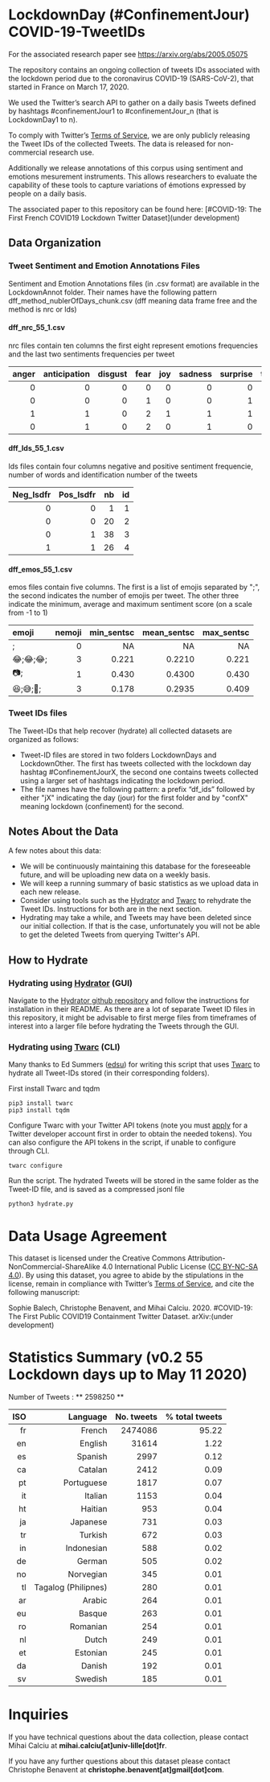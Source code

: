 # LockdownDay (#ConfinementJour) COVID-19-TweetIDs

For the associated research paper see https://arxiv.org/abs/2005.05075 


The repository contains an ongoing collection of tweets IDs associated with the lockdown period due to the coronavirus COVID-19 (SARS-CoV-2), that started in France on March 17, 2020. 

We used the Twitter’s search API to gather on a daily basis Tweets defined by  hashtags #confinementJour1 to #confinementJour_n (that is LockdownDay1 to n).

To comply with Twitter’s [Terms of Service](https://developer.twitter.com/en/developer-terms/agreement-and-policy), we are only publicly releasing the Tweet IDs of the collected Tweets. The data is released for non-commercial research use. 

Additionally we release annotations of this corpus using sentiment and emotions mesurement instruments. This allows researchers to evaluate the capability of these tools to capture variations of émotions expressed by people on a daily basis.

The associated paper to this repository can be found here: [#COVID-19: The First French COVID19 Lockdown Twitter Dataset](under development)

## Data Organization
### Tweet Sentiment and Emotion Annotations Files
Sentiment and Emotion Annotations files (in .csv format) are available in the LockdownAnnot folder. Their names have the following pattern dff_method_nublerOfDays_chunk.csv (dff meaning data frame free and the method is nrc or lds)

#### dff\_nrc\_55\_1.csv 
nrc files contain ten columns the first eight represent emotions frequencies and the last two sentiments frequencies per tweet

| anger | anticipation | disgust | fear | joy | sadness | surprise | trust | negative | positive |
| ----: | -----------: | ------: | ---: | --: | ------: | -------: | ----: | -------: | -------: |
|     0 |            0 |       0 |    0 |   0 |       0 |        0 |     0 |        0 |        0 |
|     0 |            0 |       0 |    1 |   0 |       0 |        1 |     0 |        3 |        0 |
|     1 |            1 |       0 |    2 |   1 |       1 |        1 |     4 |        2 |        2 |
|     0 |            1 |       0 |    2 |   0 |       1 |        0 |     0 |        1 |        0 |

#### dff\_lds\_55\_1.csv 
lds files contain four columns negative and positive sentiment frequencie, number of words and identification number of the tweets
    
| Neg\_lsdfr | Pos\_lsdfr | nb | id |
| ---------: | ---------: | -: | -: |
|          0 |          0 |  1 |  1 |
|          0 |          0 | 20 |  2 |
|          0 |          1 | 38 |  3 |
|          1 |          1 | 26 |  4 |


#### dff\_emos\_55\_1.csv
emos files contain five columns. The first is a list of emojis separated by ";", the second indicates the number of emojis per tweet. The other three indicate the minimum, average and maximum sentiment score (on a scale from -1 to 1) 


| emoji  | nemoji | min\_sentsc | mean\_sentsc | max\_sentsc |
| :----- | -----: | ----------: | -----------: | ----------: |
| ;      |      0 |          NA |           NA |          NA |
| 😂;😂;😂; |      3 |       0.221 |       0.2210 |       0.221 |
| 📷;     |      1 |       0.430 |       0.4300 |       0.430 |
| 😆;😅;🤣; |      3 |       0.178 |       0.2935 |       0.409 |

### Tweet IDs files

The Tweet-IDs that help recover (hydrate) all collected datasets are organized as follows:
* Tweet-ID files are stored in two folders LockdownDays and LockdownOther. The first has tweets collected with the lockdown day hashtag #ConfinementJourX, the second one contains tweets collected using a larger set of hashtags indicating the lockdown period.
* The file names have the following pattern: a prefix “df_ids” followed by either "jX" indicating the day (jour) for the first folder and by "confX" meaning lockdown (confinement) for the second.

## Notes About the Data
A few notes about this data: 
* We will be continuously maintaining this database for the foreseeable future, and will be uploading new data on a weekly basis.  
* We will keep a running summary of basic statistics as we upload data in each new release. 
* Consider using tools such as the [Hydrator](https://github.com/DocNow/hydrator) and [Twarc](https://github.com/DocNow/twarc) to rehydrate the Tweet IDs. Instructions for both are in the next section. 
* Hydrating may take a while, and Tweets may have been deleted since our initial collection. If that is the case, unfortunately you will not be able to get the deleted Tweets from querying Twitter's API.

## How to Hydrate

### Hydrating using [Hydrator](https://github.com/DocNow/hydrator) (GUI)
Navigate to the [Hydrator github repository](https://github.com/DocNow/hydrator) and follow the instructions for installation in their README. As there are a lot of separate Tweet ID files in this repository, it might be advisable to first merge files from timeframes of interest into a larger file before hydrating the Tweets through the GUI. 

### Hydrating using [Twarc](https://github.com/DocNow/twarc) (CLI)
Many thanks to Ed Summers ([edsu](https://github.com/edsu)) for writing this script that uses [Twarc](https://github.com/DocNow/twarc) to hydrate all Tweet-IDs stored (in their corresponding folders). 

First install Twarc and tqdm
```
pip3 install twarc
pip3 install tqdm
```

Configure Twarc with your Twitter API tokens (note you must [apply](https://developer.twitter.com/en/apply-for-access) for a Twitter developer account first in order to obtain the needed tokens). You can also configure the API tokens in the script, if unable to configure through CLI. 
```
twarc configure
```

Run the script. The hydrated Tweets will be stored in the same folder as the Tweet-ID file, and is saved as a compressed jsonl file
```
python3 hydrate.py
```

# Data Usage Agreement
This dataset is licensed under the Creative Commons Attribution-NonCommercial-ShareAlike 4.0 International Public License ([CC BY-NC-SA 4.0](https://creativecommons.org/licenses/by-nc-sa/4.0/)). By using this dataset, you agree to abide by the stipulations in the license, remain in compliance with Twitter’s [Terms of Service](https://developer.twitter.com/en/developer-terms/agreement-and-policy), and cite the following manuscript: 

Sophie Balech, Christophe Benavent, and Mihai Calciu. 2020. #COVID-19: The First Public COVID19 Containment Twitter Dataset.  arXiv:(under development)

# Statistics Summary (v0.2 55 Lockdown days up to May 11 2020)
Number of Tweets : ** 2598250 **

| ISO | Language  | No. tweets | % total tweets |
| -------: | ------:  | --------: |---------: |
| fr | French  | 2474086 | 95.22 |
| en | English  | 31614 | 1.22 |
| es | Spanish  | 2997 | 0.12 |
| ca | Catalan  | 2412 | 0.09 |
| pt | Portuguese  | 1817 | 0.07 |
| it | Italian  | 1153 | 0.04 |
| ht | Haitian  | 953 | 0.04 |
| ja | Japanese  | 731 | 0.03 |
| tr | Turkish  | 672 | 0.03 |
| in | Indonesian  | 588 | 0.02 |
| de | German  | 505 | 0.02 |
| no | Norvegian  | 345 | 0.01 |
| tl | Tagalog (Philipnes)  | 280 | 0.01 |
| ar | Arabic  | 264 | 0.01 |
| eu | Basque  | 263 | 0.01 |
| ro | Romanian  | 254 | 0.01 |
| nl | Dutch  | 249 | 0.01 |
| et | Estonian  | 245 | 0.01 |
| da | Danish  | 192 | 0.01 |
| sv | Swedish  | 185 | 0.01 |



# Inquiries
If you have technical questions about the data collection, please contact Mihai Calciu at **mihai.calciu[at]univ-lille[dot]fr**.

If you have any further questions about this dataset please contact Christophe Benavent at **christophe.benavent[at]gmail[dot]com**.
